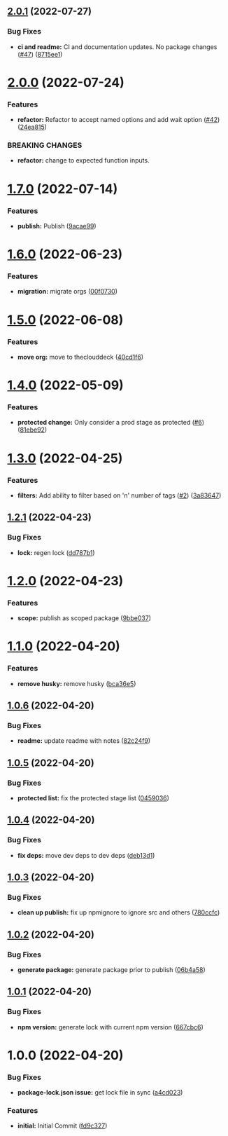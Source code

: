 ## [2.0.1](https://github.com/stratiformdigital/serverless-stage-destroyer/compare/v2.0.0...v2.0.1) (2022-07-27)


### Bug Fixes

* **ci and readme:**  CI and documentation updates.  No package changes ([#47](https://github.com/stratiformdigital/serverless-stage-destroyer/issues/47)) ([8715ee1](https://github.com/stratiformdigital/serverless-stage-destroyer/commit/8715ee1098445e527d36095bdc8804e7bc7d4d7b))

# [2.0.0](https://github.com/stratiformdigital/serverless-stage-destroyer/compare/v1.7.0...v2.0.0) (2022-07-24)


### Features

* **refactor:**  Refactor to accept named options and add wait option ([#42](https://github.com/stratiformdigital/serverless-stage-destroyer/issues/42)) ([24ea815](https://github.com/stratiformdigital/serverless-stage-destroyer/commit/24ea8158a7b5b25951714eaf29d44cd6e6efae97))


### BREAKING CHANGES

* **refactor:** change to expected function inputs.

# [1.7.0](https://github.com/stratiformdigital/serverless-stage-destroyer/compare/v1.6.0...v1.7.0) (2022-07-14)


### Features

* **publish:**  Publish ([9acae99](https://github.com/stratiformdigital/serverless-stage-destroyer/commit/9acae99568fb50ededc618b89664e8181bea5e88))

# [1.6.0](https://github.com/stratiformdigital/serverless-stage-destroyer/compare/v1.5.0...v1.6.0) (2022-06-23)


### Features

* **migration:** migrate orgs ([00f0730](https://github.com/stratiformdigital/serverless-stage-destroyer/commit/00f073021a62897d386ed813017c408f28650881))

# [1.5.0](https://github.com/theclouddeck/serverless-stage-destroyer/compare/v1.4.0...v1.5.0) (2022-06-08)


### Features

* **move org:** move to theclouddeck ([40cd1f6](https://github.com/theclouddeck/serverless-stage-destroyer/commit/40cd1f60c2c699bb546198315f7f7f0fdf47de91))

# [1.4.0](https://github.com/mdial89f/serverless-stage-destroyer/compare/v1.3.0...v1.4.0) (2022-05-09)


### Features

* **protected change:**  Only consider a prod stage as protected ([#6](https://github.com/mdial89f/serverless-stage-destroyer/issues/6)) ([81ebe92](https://github.com/mdial89f/serverless-stage-destroyer/commit/81ebe92a171ed138298e5956ac9987f44d3e94f6))

# [1.3.0](https://github.com/mdial89f/serverless-stage-destroyer/compare/v1.2.1...v1.3.0) (2022-04-25)


### Features

* **filters:**  Add ability to filter based on 'n' number of tags ([#2](https://github.com/mdial89f/serverless-stage-destroyer/issues/2)) ([3a83647](https://github.com/mdial89f/serverless-stage-destroyer/commit/3a836476590eaac156bdb76db2e97ae044ab96e2))

## [1.2.1](https://github.com/mdial89f/serverless-stage-destroyer/compare/v1.2.0...v1.2.1) (2022-04-23)


### Bug Fixes

* **lock:** regen lock ([dd787b1](https://github.com/mdial89f/serverless-stage-destroyer/commit/dd787b1378b798c3d4c83be4cef9742ebea2bb7b))

# [1.2.0](https://github.com/mdial89f/serverless-stage-destroyer/compare/v1.1.0...v1.2.0) (2022-04-23)


### Features

* **scope:** publish as scoped package ([9bbe037](https://github.com/mdial89f/serverless-stage-destroyer/commit/9bbe037124c93c697820360c37e72ca7b1df0b72))

# [1.1.0](https://github.com/mdial89f/serverless-stage-destroyer/compare/v1.0.6...v1.1.0) (2022-04-20)


### Features

* **remove husky:** remove husky ([bca36e5](https://github.com/mdial89f/serverless-stage-destroyer/commit/bca36e5217d719bb7d5a79e9fbe41efa10ecb00d))

## [1.0.6](https://github.com/mdial89f/serverless-stage-destroyer/compare/v1.0.5...v1.0.6) (2022-04-20)


### Bug Fixes

* **readme:** update readme with notes ([82c24f9](https://github.com/mdial89f/serverless-stage-destroyer/commit/82c24f9572eb9528bfc0166fcec88387914afd27))

## [1.0.5](https://github.com/mdial89f/serverless-stage-destroyer/compare/v1.0.4...v1.0.5) (2022-04-20)


### Bug Fixes

* **protected list:** fix the protected stage list ([0459036](https://github.com/mdial89f/serverless-stage-destroyer/commit/045903631c163d1c1c60696d4d1d0fcec4e64f6a))

## [1.0.4](https://github.com/mdial89f/serverless-stage-destroyer/compare/v1.0.3...v1.0.4) (2022-04-20)


### Bug Fixes

* **fix deps:** move dev deps to dev deps ([deb13d1](https://github.com/mdial89f/serverless-stage-destroyer/commit/deb13d1e2a3c4c70098c52f9cd8e91bbe4dd2139))

## [1.0.3](https://github.com/mdial89f/serverless-stage-destroyer/compare/v1.0.2...v1.0.3) (2022-04-20)


### Bug Fixes

* **clean up publish:**  fix up npmignore to ignore src and others ([780ccfc](https://github.com/mdial89f/serverless-stage-destroyer/commit/780ccfc0a4fe2ab3b80ad672cab36c9a1848e557))

## [1.0.2](https://github.com/mdial89f/serverless-stage-destroyer/compare/v1.0.1...v1.0.2) (2022-04-20)


### Bug Fixes

* **generate package:** generate package prior to publish ([06b4a58](https://github.com/mdial89f/serverless-stage-destroyer/commit/06b4a58b57177b47777e5fff6352ee05cef515f1))

## [1.0.1](https://github.com/mdial89f/serverless-stage-destroyer/compare/v1.0.0...v1.0.1) (2022-04-20)


### Bug Fixes

* **npm version:** generate lock with current npm version ([667cbc6](https://github.com/mdial89f/serverless-stage-destroyer/commit/667cbc604385d547749f5b35ed02d7049b031709))

# 1.0.0 (2022-04-20)


### Bug Fixes

* **package-lock.json issue:** get lock file in sync ([a4cd023](https://github.com/mdial89f/serverless-stage-destroyer/commit/a4cd0234da41a36c1b861ef1ece9bff99d991686))


### Features

* **initial:** Initial Commit ([fd9c327](https://github.com/mdial89f/serverless-stage-destroyer/commit/fd9c3279639e302e1e6d6021a27fc421fc0f604c))
